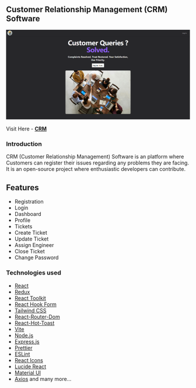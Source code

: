 ## Customer Relationship Management (CRM) Software

![Hero Image](./public/landing-page.png)

Visit Here - **[CRM](https://crm-app-ui.vercel.app/)**

### Introduction

CRM (Customer Relationship Management) Software is an platform where Customers can register their issues regarding any problems they are facing. It is an open-source project where enthusiastic developers can contribute.

## Features

- Registration
- Login
- Dashboard
- Profile
- Tickets
- Create Ticket
- Update Ticket
- Assign Engineer
- Close Ticket
- Change Password

### Technologies used

- [React](https://reactjs.org/)
- [Redux](https://redux.js.org/)
- [React Toolkit](https://redux-toolkit.js.org/)
- [React Hook Form](https://react-hook-form.com/)
- [Tailwind CSS](https://tailwindcss.com/)
- [React-Router-Dom](https://reactrouter.com/)
- [React-Hot-Toast](https://www.npmjs.com/package/react-hot-toast)
- [Vite](https://vitejs.dev/)
- [Node.js](https://nodejs.org/en/)
- [Express.js](https://expressjs.com/)
- [Prettier](https://prettier.io/)
- [ESLint](https://eslint.org/)
- [React Icons](https://react-icons.github.io/react-icons/)
- [Lucide React](https://lucide.dev/)
- [Material UI](https://mui.com/)
- [Axios](https://axios-http.com/) and many more...
